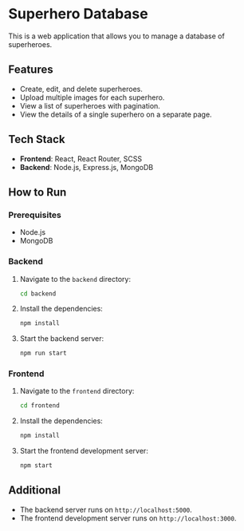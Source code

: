 # Superhero Database

This is a web application that allows you to manage a database of superheroes.

## Features

- Create, edit, and delete superheroes.
- Upload multiple images for each superhero.
- View a list of superheroes with pagination.
- View the details of a single superhero on a separate page.

## Tech Stack

- **Frontend**: React, React Router, SCSS
- **Backend**: Node.js, Express.js, MongoDB

## How to Run

### Prerequisites

- Node.js
- MongoDB

### Backend

1.  Navigate to the `backend` directory:
    ```sh
    cd backend
    ```
2.  Install the dependencies:
    ```sh
    npm install
    ```
3.  Start the backend server:
    ```sh
    npm run start
    ```

### Frontend

1.  Navigate to the `frontend` directory:
    ```sh
    cd frontend
    ```
2.  Install the dependencies:
    ```sh
    npm install
    ```
3.  Start the frontend development server:
    ```sh
    npm start
    ```

## Additional
- The backend server runs on `http://localhost:5000`.
- The frontend development server runs on `http://localhost:3000`.
